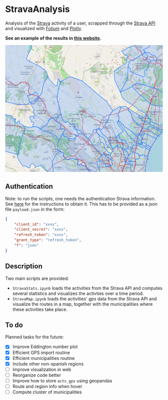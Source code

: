 # StravaAnalysis

Analysis of the [Strava](https://www.strava.com/) activity of a user, scrapped through the [Strava API](https://developers.strava.com/) and visualized with [Folium](https://python-visualization.github.io/folium/latest/) and [Plotly](https://plotly.com/).

**See an example of the results in [this website](https://pablovd.github.io/misc/strava.html).**

!["Visualization example"](stravaexample.png)

## Authentication

Note: to run the scripts, one needs the authentication Strava information. See [here](https://developers.strava.com/docs/getting-started/) for the instructions to obtain it. This has to be provided as a json file `payload.json` in the form:

```json
{
    "client_id": "xxxx",
    "client_secret": "xxxx",
    "refresh_token": "xxxx",
    "grant_type": "refresh_token",
    "f": "json"
}
```

## Description

Two main scripts are provided:

- `StravaStats.ipynb` loads the activities from the Strava API and computes several statistics and visualizes the activties over a time period.
- `StravaMap.ipynb` loads the activities' gps data from the Strava API and visualize the routes in a map, together with the municipalities where these activities take place.

## To do

Planned tasks for the future:

- [x] Improve Eddington number plot
- [x] Efficient GPS import routine
- [x] Efficient municipalities routine
- [x] Include other non-spanish regions
- [ ] Improve visualization in web
- [ ] Reorganize code better
- [ ] Improve how to store `acts_gps` using geopandas
- [ ] Route and region info when hover
- [ ] Compute cluster of municipalities
